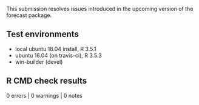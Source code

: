 This submission resolves issues introduced in the upcoming version of the forecast package.

## Test environments
* local ubuntu 18.04 install, R 3.5.1
* ubuntu 16.04 (on travis-ci), R 3.5.3
* win-builder (devel)

## R CMD check results

0 errors | 0 warnings | 0 notes